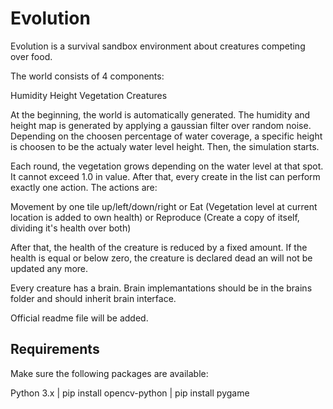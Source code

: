
# Evolution

Evolution is a survival sandbox environment about creatures competing over food.

The world consists of 4 components:

Humidity
Height
Vegetation
Creatures

At the beginning, the world is automatically generated. The humidity and height map is generated by applying a gaussian filter over random noise. Depending on the choosen percentage of water coverage, a specific height is choosen to be the actualy water level height. Then, the simulation starts.

Each round, the vegetation grows depending on the water level at that spot. It cannot exceed 1.0 in value.
After that, every create in the list can perform exactly one action. The actions are:

Movement by one tile up/left/down/right
or
Eat (Vegetation level at current location is added to own health)
or
Reproduce (Create a copy of itself, dividing it's health over both)

After that, the health of the creature is reduced by a fixed amount.
If the health is equal  or below zero, the creature is declared dead an will not be updated any more.

Every creature has a brain. Brain implemantations should be in the brains folder and should inherit brain interface.

Official readme file will be added.


## Requirements

Make sure the following packages are available:

Python 3.x | 
pip install opencv-python | 
pip install pygame
